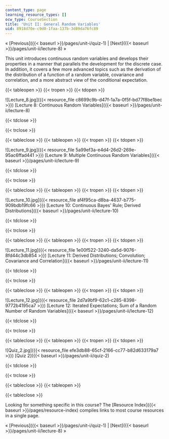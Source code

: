 ```yaml
---
content_type: page
learning_resource_types: []
ocw_type: CourseSection
title: 'Unit II: General Random Variables'
uid: 8918d70e-c9d0-1faa-137b-3d89da76fc89
---
```


« [Previous]({{< baseurl >}}/pages/unit-i/quiz-1) | [Next]({{< baseurl >}}/pages/unit-ii/lecture-8) »

This unit introduces continuous random variables and develops their properties in a manner that parallels the development for the discrete case. In addition, it covers a few more advanced topics such as the derivation of the distribution of a function of a random variable, covariance and correlation, and a more abstract view of the conditional expectation.

{{< tableopen >}}
{{< tropen >}}
{{< tdopen >}}


![Lecture_8.jpg]({{< resource_file c8699c9b-d47f-1a7a-0f5f-bd77f8be1bec >}}) [Lecture 8: Continuous Random Variables]({{< baseurl >}}/pages/unit-ii/lecture-8)


{{< tdclose >}}

{{< trclose >}}

{{< tableclose >}}
{{< tableopen >}}
{{< tropen >}}
{{< tdopen >}}


![Lecture_9.jpg]({{< resource_file 5a99ef3a-e4d4-26d2-269e-95ac6ffad441 >}}) [Lecture 9: Multiple Continuous Random Variables]({{< baseurl >}}/pages/unit-ii/lecture-9)


{{< tdclose >}}

{{< trclose >}}

{{< tableclose >}}
{{< tableopen >}}
{{< tropen >}}
{{< tdopen >}}


![Lecture_10.jpg]({{< resource_file af4f95ca-d8ba-4637-b775-909bdb19fc66 >}}) [Lecture 10: Continuous Bayes' Rule; Derived Distributions]({{< baseurl >}}/pages/unit-ii/lecture-10)


{{< tdclose >}}

{{< trclose >}}

{{< tableclose >}}
{{< tableopen >}}
{{< tropen >}}
{{< tdopen >}}


![Lecture_11.jpg]({{< resource_file 1e00f522-3240-da5d-9076-8fd44c3db854 >}}) [Lecture 11: Derived Distributions; Convolution; Covariance and Correlation]({{< baseurl >}}/pages/unit-ii/lecture-11)


{{< tdclose >}}

{{< trclose >}}

{{< tableclose >}}
{{< tableopen >}}
{{< tropen >}}
{{< tdopen >}}


![Lecture_12.jpg]({{< resource_file 2d7a9bf9-62c1-c285-8398-9772b4195ca7 >}}) [Lecture 12: Iterated Expectations; Sum of a Random Number of Random Variables]({{< baseurl >}}/pages/unit-ii/lecture-12)


{{< tdclose >}}

{{< trclose >}}

{{< tableclose >}}
{{< tableopen >}}
{{< tropen >}}
{{< tdopen >}}


![Quiz_2.jpg]({{< resource_file efe3db88-65cf-2166-cc77-b82d633179a7 >}}) [Quiz 2]({{< baseurl >}}/pages/unit-ii/quiz-2)


{{< tdclose >}}

{{< trclose >}}

{{< tableclose >}}
{{< tableopen >}}

{{< tableclose >}}

Looking for something specific in this course? The [Resource Index]({{< baseurl >}}/pages/resource-index) compiles links to most course resources in a single page.

« [Previous]({{< baseurl >}}/pages/unit-i/quiz-1) | [Next]({{< baseurl >}}/pages/unit-ii/lecture-8) »